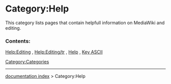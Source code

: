 # Category:Help
This category lists pages that contain helpfull information on MediaWiki and editing.

### Contents:

[Help:Editing](Help:Editing.md) , [Help:Editing/tr](Help:Editing/tr.md) , [Help](Help.md) , [Key ASCII](Key_ASCII.md)

[Category:Categories](Category:Categories.md)

---
[documentation index](../README.md) > Category:Help
